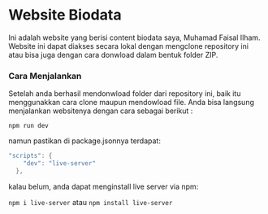 # Website Biodata 

Ini adalah website yang berisi content biodata saya, Muhamad Faisal Ilham. Website ini dapat diakses secara lokal dengan mengclone repository ini atau bisa juga dengan cara donwload dalam bentuk folder ZIP.

### Cara Menjalankan
Setelah anda berhasil mendonwload folder dari repository ini, baik itu menggunakkan cara clone maupun mendowload file. Anda bisa langsung menjalankan websitenya dengan cara sebagai berikut :

```npm run dev```

namun pastikan di package.jsonnya terdapat:

```powershell
"scripts": {
    "dev": "live-server"
  },
```

kalau belum, anda dapat menginstall live server via npm:

```npm i live-server```
atau
```npm install live-server```
